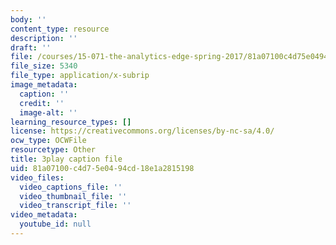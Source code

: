 ```yaml
---
body: ''
content_type: resource
description: ''
draft: ''
file: /courses/15-071-the-analytics-edge-spring-2017/81a07100c4d75e0494cd18e1a2815198_8T248H2ax8c.srt
file_size: 5340
file_type: application/x-subrip
image_metadata:
  caption: ''
  credit: ''
  image-alt: ''
learning_resource_types: []
license: https://creativecommons.org/licenses/by-nc-sa/4.0/
ocw_type: OCWFile
resourcetype: Other
title: 3play caption file
uid: 81a07100-c4d7-5e04-94cd-18e1a2815198
video_files:
  video_captions_file: ''
  video_thumbnail_file: ''
  video_transcript_file: ''
video_metadata:
  youtube_id: null
---
```

